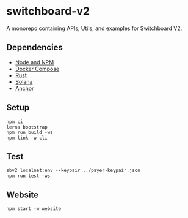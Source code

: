 # switchboard-v2

A monorepo containing APIs, Utils, and examples for Switchboard V2.

## Dependencies

- [Node and NPM](https://github.com/nvm-sh/nvm#installing-and-updating)
- [Docker Compose](https://docs.docker.com/compose/install)
- [Rust](https://www.rust-lang.org/tools/install)
- [Solana](https://docs.solana.com/cli/install-solana-cli-tools)
- [Anchor](https://project-serum.github.io/anchor/getting-started/installation.html#install-anchor)

## Setup

```
npm ci
lerna bootstrap
npm run build -ws
npm link -w cli
```

## Test

```
sbv2 localnet:env --keypair ../payer-keypair.json
npm run test -ws
```

## Website

```
npm start -w website
```
